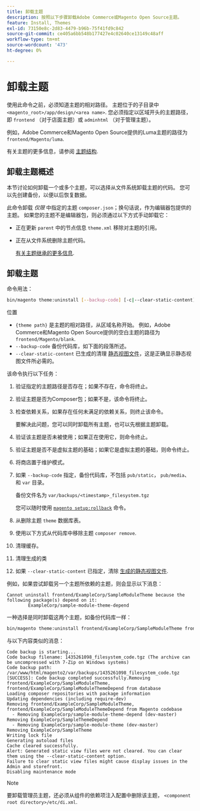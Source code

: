 ```yaml
---
title: 卸载主题
description: 按照以下步骤卸载Adobe Commerce或Magento Open Source主题。
feature: Install, Themes
exl-id: 73150e8c-2d83-4479-b96b-75f41fd9c842
source-git-commit: ce405a6bb548b177427e4c02640ce13149c48aff
workflow-type: tm+mt
source-wordcount: '473'
ht-degree: 0%

---
```


# 卸载主题

使用此命令之前，必须知道主题的相对路径。 主题位于的子目录中 `<magento_root>/app/design/<area name>`. 您必须指定以区域开头的主题路径，即 `frontend` （对于店面主题）或 `adminhtml` （对于管理主题）。

例如，Adobe Commerce和Magento Open Source提供的Luma主题的路径为 `frontend/Magento/luma`.

有关主题的更多信息，请参阅 [主题结构](https://developer.adobe.com/commerce/frontend-core/guide/themes/structure/).

## 卸载主题概述

本节讨论如何卸载一个或多个主题，可以选择从文件系统卸载主题的代码。 您可以先创建备份，以便以后恢复数据。

此命令卸载 *仅限* 中指定的主题 `composer.json`；换句话说，作为编辑器包提供的主题。 如果您的主题不是编辑器包，则必须通过以下方式手动卸载它：

* 正在更新 `parent` 中的节点信息 `theme.xml` 移除对主题的引用。
* 正在从文件系统删除主题代码。

  [有关主题继承的更多信息](https://developer.adobe.com/commerce/frontend-core/guide/themes/inheritance/).

## 卸载主题

命令用法：

```bash
bin/magento theme:uninstall [--backup-code] [-c|--clear-static-content] {theme path} ... {theme path}
```

位置

* `{theme path}` 是主题的相对路径，从区域名称开始。 例如，Adobe Commerce和Magento Open Source提供的空白主题的路径为 `frontend/Magento/blank`.
* `--backup-code` 备份代码库，如下面的段落所述。
* `--clear-static-content` 已生成的清理 [静态视图文件](../../configuration/cli/static-view-file-deployment.md)，这是正确显示静态视图文件所必需的。

该命令执行以下任务：

1. 验证指定的主题路径是否存在；如果不存在，命令将终止。
1. 验证主题是否为Composer包；如果不是，该命令将终止。
1. 检查依赖关系，如果存在任何未满足的依赖关系，则终止该命令。

   要解决此问题，您可以同时卸载所有主题，也可以先根据主题卸载。

1. 验证该主题是否未被使用；如果正在使用它，则命令终止。
1. 验证主题是否不是虚拟主题的基础；如果它是虚拟主题的基础，则命令终止。
1. 将商店置于维护模式。
1. 如果 `--backup-code` 指定，备份代码库，不包括 `pub/static`， `pub/media`、和 `var` 目录。

   备份文件名为 `var/backups/<timestamp>_filesystem.tgz`

   您可以随时使用 [`magento setup:rollback`](uninstall-modules.md#roll-back-the-file-system-database-or-media-files) 命令。

1. 从删除主题 `theme` 数据库表。
1. 使用以下方式从代码库中移除主题 `composer remove`.
1. 清理缓存。
1. 清理生成的类
1. 如果 `--clear-static-content` 已指定，清除 [生成的静态视图文件](../../configuration/cli/static-view-file-deployment.md).

例如，如果尝试卸载另一个主题所依赖的主题，则会显示以下消息：

```terminal
Cannot uninstall frontend/ExampleCorp/SampleModuleTheme because the following package(s) depend on it:
        ExampleCorp/sample-module-theme-depend
```

一种选择是同时卸载这两个主题，如备份代码库一样：

```bash
bin/magento theme:uninstall frontend/ExampleCorp/SampleModuleTheme frontend/ExampleCorp/SampleModuleThemeDepend --backup-code
```

与以下内容类似的消息：

```terminal
Code backup is starting...
Code backup filename: 1435261098_filesystem_code.tgz (The archive can be uncompressed with 7-Zip on Windows systems)
Code backup path: /var/www/html/magento2/var/backups/1435261098_filesystem_code.tgz
[SUCCESS]: Code backup completed successfully.Removing frontend/ExampleCorp/SampleModuleTheme, frontend/ExampleCorp/SampleModuleThemeDepend from database
Loading composer repositories with package information
Updating dependencies (including require-dev)
Removing frontend/ExampleCorp/SampleModuleTheme, frontend/ExampleCorp/SampleModuleThemeDepend from Magento codebase
  - Removing ExampleCorp/sample-module-theme-depend (dev-master)
Removing ExampleCorp/SampleThemeDepend
  - Removing ExampleCorp/sample-module-theme (dev-master)
Removing ExampleCorp/SampleTheme
Writing lock file
Generating autoload files
Cache cleared successfully.
Alert: Generated static view files were not cleared. You can clear them using the --clear-static-content option.
Failure to clear static view files might cause display issues in the Admin and storefront.
Disabling maintenance mode
```

>[!NOTE]
>
>要卸载管理员主题，还必须从组件的依赖项注入配置中删除该主题， `<component root directory>/etc/di.xml`.
